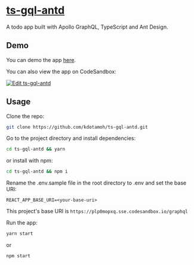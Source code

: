 # [ts-gql-antd](https://wonderful-jennings-e0ba5e.netlify.com)

A todo app built with Apollo GraphQL, TypeScript and Ant Design.

## Demo

You can demo the app [here](https://wonderful-jennings-e0ba5e.netlify.com).

You can also view the app on CodeSandbox:

[![Edit ts-gql-antd](https://codesandbox.io/static/img/play-codesandbox.svg)](https://codesandbox.io/s/ts-gql-antd-csj3u?fontsize=14&hidenavigation=1&theme=dark)

## Usage

Clone the repo:

```sh
git clone https://github.com/kdotamoh/ts-gql-antd.git
```

Go to the project directory and install dependencies:

```sh
cd ts-gql-antd && yarn
```

or install with npm:

```sh
cd ts-gql-antd && npm i
```

Rename the .env.sample file in the root directory to .env and set the base URI:

```
REACT_APP_BASE_URI=<your-base-uri>
```

This project's base URI is `https://plp0mopxq.sse.codesandbox.io/graphql`

Run the app:

```sh
yarn start
```

or

```
npm start
```
